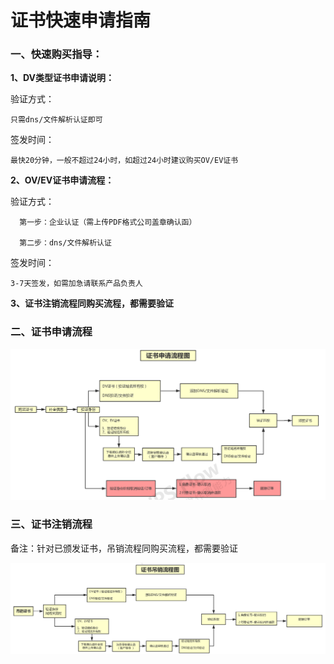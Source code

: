 # 证书快速申请指南

### 一、快速购买指导：


**1、DV类型证书申请说明：**

验证方式：
  
    只需dns/文件解析认证即可

签发时间：
 
    最快20分钟，一般不超过24小时，如超过24小时建议购买OV/EV证书

**2、OV/EV证书申请流程：**

验证方式：

      第一步：企业认证（需上传PDF格式公司盖章确认函）
         
      第二步：dns/文件解析认证

签发时间：
 
    3-7天签发，如需加急请联系产品负责人

**3、证书注销流程同购买流程，都需要验证**




### 二、证书申请流程

![](/images/operate/申请证书.png)


### 三、证书注销流程

备注：针对已颁发证书，吊销流程同购买流程，都需要验证


![](/images/operate/吊销证书.png)
